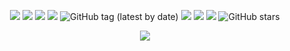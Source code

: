 <p align="center">
 <img src="https://badges.frapsoft.com/os/v1/open-source.svg?v=103</a>
 <img src="https://img.shields.io/pypi/status/ansicolortags.svg"</a>
 <img src="https://img.shields.io/pypi/pyversions/ansicolortags.svg"</a>
 <img src="https://img.shields.io/badge/build-development-yellow"</a>
 <img src="https://img.shields.io/badge/coverage-13%25-green"</a>
 <img alt="GitHub tag (latest by date)" src="https://img.shields.io/github/v/tag/planktonlaut/karen"</a>
 <img src="https://vsmarketplacebadge.apphb.com/rating/naereen.makefiles-support-for-vscode.svg"</a>
 <img src="https://img.shields.io/github/issues/Naereen/StrapDown.js.svg"</a>
 <img src="https://img.shields.io/badge/License-CC--0-blue.svg"</a>
 <img alt="GitHub stars" src="https://img.shields.io/github/stars/planktonlaut/karen?label=follow&style=social"></a>
</p>

<p align="center">
  <img src="https://user-images.githubusercontent.com/44236850/87053279-f8b1b700-c22b-11ea-9672-2a4736b9780b.PNG"</a>
</p>
